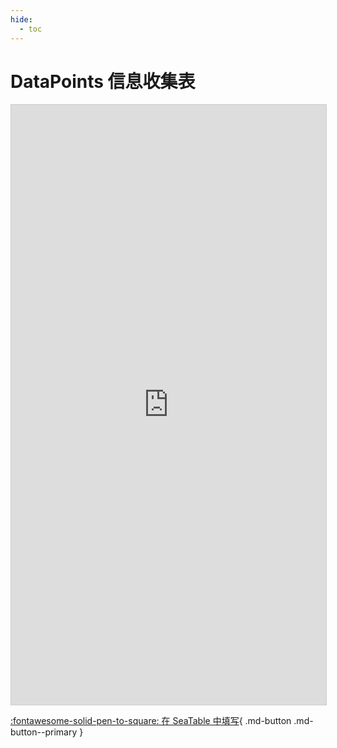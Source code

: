 ```yaml
---
hide:
  - toc
---
```


# DataPoints 信息收集表

<iframe className="dtable-embed" src="https://cloud.seatable.cn/dtable/collection-tables/9e6bf2a9-c4a1-4c54-8b21-c5fa14e5fa80/" frameBorder="0" width="100%" height="960" style="background: transparent; border: 1px solid #ccc;"></iframe>

[:fontawesome-solid-pen-to-square: 在 SeaTable 中填写](https://cloud.seatable.cn/dtable/collection-tables/9e6bf2a9-c4a1-4c54-8b21-c5fa14e5fa80/){ .md-button .md-button--primary }
